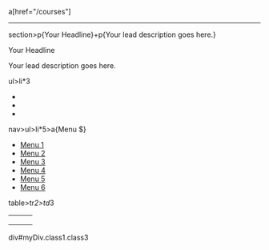 a[href="/courses"]

<a href="/courses"></a>

---

section>p{Your Headline}+p{Your lead description goes here.}

<section>
  <p>Your Headline</p>
  <p>Your lead description goes here.</p>
</section>

ul>li*3

<ul>
  <li></li>
  <li></li>
  <li></li>
</ul>

nav>ul>li*5>a{Menu $}

<nav>
  <ul>
    <li><a href="">Menu 1</a></li>
    <li><a href="">Menu 2</a></li>
    <li><a href="">Menu 3</a></li>
    <li><a href="">Menu 4</a></li>
    <li><a href="">Menu 5</a></li>
    <li><a href="">Menu 6</a></li>
  </ul>
</nav>

table>tr*2>td*3

<table>
  <tr>
    <td></td>
    <td></td>
    <td></td>
  </tr>
  <tr>
    <td></td>
    <td></td>
    <td></td>
  </tr>
  <tr>
    <td></td>
    <td></td>
    <td></td>
  </tr>
</table>

div#myDiv.class1.class3

<div id="myDiv" class="class2 class3"></div>
